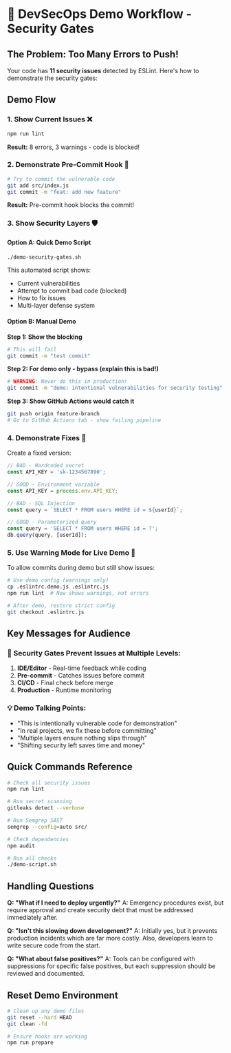 # 🚦 DevSecOps Demo Workflow - Security Gates

## The Problem: Too Many Errors to Push!

Your code has **11 security issues** detected by ESLint. Here's how to demonstrate the security gates:

## Demo Flow

### 1. Show Current Issues ❌
```bash
npm run lint
```
**Result:** 8 errors, 3 warnings - code is blocked!

### 2. Demonstrate Pre-Commit Hook 🚫
```bash
# Try to commit the vulnerable code
git add src/index.js
git commit -m "feat: add new feature"
```
**Result:** Pre-commit hook blocks the commit!

### 3. Show Security Layers 🛡️

#### Option A: Quick Demo Script
```bash
./demo-security-gates.sh
```
This automated script shows:
- Current vulnerabilities
- Attempt to commit bad code (blocked)
- How to fix issues
- Multi-layer defense system

#### Option B: Manual Demo

**Step 1: Show the blocking**
```bash
# This will fail
git commit -m "test commit"
```

**Step 2: For demo only - bypass (explain this is bad!)**
```bash
# WARNING: Never do this in production!
git commit -m "demo: intentional vulnerabilities for security testing" --no-verify
```

**Step 3: Show GitHub Actions would catch it**
```bash
git push origin feature-branch
# Go to GitHub Actions tab - show failing pipeline
```

### 4. Demonstrate Fixes 🔧

Create a fixed version:
```javascript
// BAD - Hardcoded secret
const API_KEY = 'sk-1234567890';

// GOOD - Environment variable
const API_KEY = process.env.API_KEY;
```

```javascript
// BAD - SQL Injection
const query = `SELECT * FROM users WHERE id = ${userId}`;

// GOOD - Parameterized query
const query = 'SELECT * FROM users WHERE id = ?';
db.query(query, [userId]);
```

### 5. Use Warning Mode for Live Demo 📢

To allow commits during demo but still show issues:
```bash
# Use demo config (warnings only)
cp .eslintrc.demo.js .eslintrc.js
npm run lint  # Now shows warnings, not errors

# After demo, restore strict config
git checkout .eslintrc.js
```

## Key Messages for Audience

### 🎯 Security Gates Prevent Issues at Multiple Levels:

1. **IDE/Editor** - Real-time feedback while coding
2. **Pre-commit** - Catches issues before commit
3. **CI/CD** - Final check before merge
4. **Production** - Runtime monitoring

### 💡 Demo Talking Points:

- "This is intentionally vulnerable code for demonstration"
- "In real projects, we fix these before committing"
- "Multiple layers ensure nothing slips through"
- "Shifting security left saves time and money"

## Quick Commands Reference

```bash
# Check all security issues
npm run lint

# Run secret scanning
gitleaks detect --verbose

# Run Semgrep SAST
semgrep --config=auto src/

# Check dependencies
npm audit

# Run all checks
./demo-script.sh
```

## Handling Questions

**Q: "What if I need to deploy urgently?"**
A: Emergency procedures exist, but require approval and create security debt that must be addressed immediately after.

**Q: "Isn't this slowing down development?"**
A: Initially yes, but it prevents production incidents which are far more costly. Also, developers learn to write secure code from the start.

**Q: "What about false positives?"**
A: Tools can be configured with suppressions for specific false positives, but each suppression should be reviewed and documented.

## Reset Demo Environment

```bash
# Clean up any demo files
git reset --hard HEAD
git clean -fd

# Ensure hooks are working
npm run prepare
```